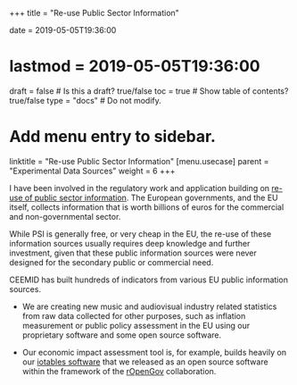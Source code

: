 +++
title = "Re-use Public Sector Information"

date = 2019-05-05T19:36:00
# lastmod = 2019-05-05T19:36:00

draft = false  # Is this a draft? true/false
toc = true  # Show table of contents? true/false
type = "docs"  # Do not modify.

# Add menu entry to sidebar.
linktitle = "Re-use Public Sector Information"
[menu.usecase]
  parent = "Experimental Data Sources"
  weight = 6
+++

I have been involved in the regulatory work and application building on [re-use of public sector information](https://ec.europa.eu/digital-single-market/en/european-legislation-reuse-public-sector-information).  The European governments, and the EU itself, collects information that is worth billions of euros for the commercial and non-governmental sector.

While PSI is generally free, or very cheap in the EU, the re-use of these information sources usually requires deep knowledge and further investment, given that these public information sources were never designed for the secondary public or commercial need.

CEEMID has built hundreds of indicators from various EU public information sources.  

* We are creating new music and audiovisual industry related statistics from raw data collected for other purposes, such as inflation measurement or public policy assessment in the EU using our proprietary software and some open source software. 

* Our economic impact assessment tool is, for example, builds heavily on our [iotables software](http://iotables.ceemid.eu/) that we released as an open source software within the framework of the [rOpenGov](http://ropengov.github.io/) collaboration.


